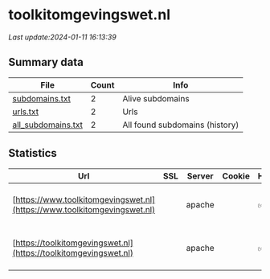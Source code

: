 # toolkitomgevingswet.nl
*Last update:2024-01-11 16:13:39*
## Summary data
| File       | Count | Info |
|------------|-------|------|
|[subdomains.txt](/data/toolkitomgevingswet/subdomains.txt)|2|Alive subdomains|
|[urls.txt](/data/toolkitomgevingswet/urls.txt)|2|Urls|
|[all_subdomains.txt](/data/toolkitomgevingswet/all_subdomains.txt)|2|All found subdomains (history)|
## Statistics
| Url | SSL | Server | Cookie | HSTS | CSP | XFO | XXP | RP | Tech |
|------------|-------|------|------|------|------|------|------|------|------|
|[https://www.toolkitomgevingswet.nl](https://www.toolkitomgevingswet.nl)| |apache| |:white_check_mark: | |:white_check_mark: | |:white_check_mark: |Apache HTTP Server D...|
|[https://toolkitomgevingswet.nl](https://toolkitomgevingswet.nl)| |apache| |:white_check_mark: | |:white_check_mark: | |:white_check_mark: |Apache HTTP Server H...|
